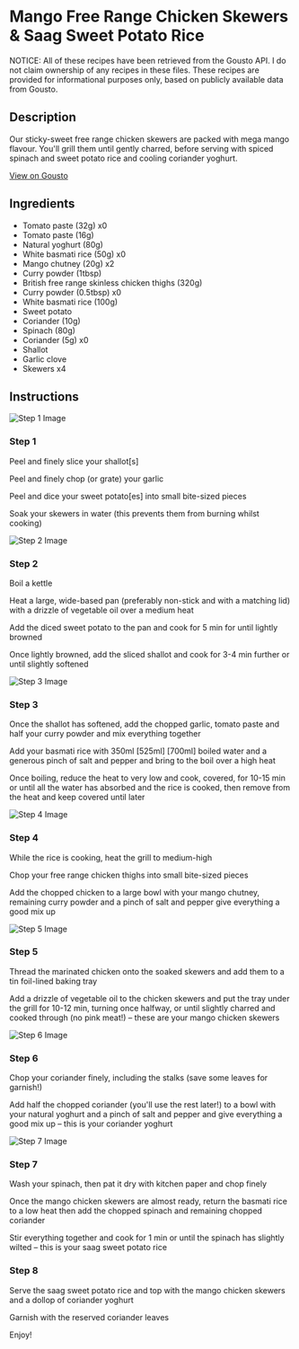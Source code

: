 # Mango Free Range Chicken Skewers & Saag Sweet Potato Rice

NOTICE: All of these recipes have been retrieved from the Gousto API. I do not claim ownership of any recipes in these files. These recipes are provided for informational purposes only, based on publicly available data from Gousto.

## Description

Our sticky-sweet free range chicken skewers are packed with mega mango flavour. You'll grill them until gently charred, before serving with spiced spinach and sweet potato rice and cooling coriander yoghurt. 

[View on Gousto](https://www.gousto.co.uk/recipes/cookbook/mango-free-range-chicken-skewers-saag-sweet-potato-rice)

## Ingredients

- Tomato paste (32g) x0
- Tomato paste (16g)
- Natural yoghurt (80g)
- White basmati rice (50g) x0
- Mango chutney (20g) x2
- Curry powder (1tbsp)
- British free range skinless chicken thighs (320g)
- Curry powder (0.5tbsp) x0
- White basmati rice (100g)
- Sweet potato
- Coriander (10g)
- Spinach (80g)
- Coriander (5g) x0
- Shallot
- Garlic clove
- Skewers x4

## Instructions

![Step 1 Image](https://production-media.gousto.co.uk/cms/recipe-step-image/step-1-1720446773476-x200.jpg)

### Step 1

Peel and finely slice your shallot[s]

Peel and finely chop (or grate) your garlic

Peel and dice your sweet potato[es] into small bite-sized pieces

Soak your skewers in water (this prevents them from burning whilst cooking)

![Step 2 Image](https://production-media.gousto.co.uk/cms/recipe-step-image/step-2-1720446776927-x200.jpg)

### Step 2

Boil a kettle

Heat a large, wide-based pan (preferably non-stick and with a matching lid) with a drizzle of vegetable oil over a medium heat

Add the diced sweet potato to the pan and cook for 5 min for until lightly browned

Once lightly browned, add the sliced shallot and cook for 3-4 min further or until slightly softened

![Step 3 Image](https://production-media.gousto.co.uk/cms/recipe-step-image/step-3-1720446780305-x200.jpg)

### Step 3

Once the shallot has softened, add the chopped garlic, tomato paste and half your curry powder and mix everything together

Add your basmati rice with 350ml <span class="text-purple">[525ml]</span> <span class="text-danger">[700ml]</span> boiled water and a generous pinch of salt and pepper and bring to the boil over a high heat

Once boiling, reduce the heat to very low and cook, covered, for 10-15 min or until all the water has absorbed and the rice is cooked, then remove from the heat and keep covered until later

![Step 4 Image](https://production-media.gousto.co.uk/cms/recipe-step-image/step-4-1720446790034-x200.jpg)

### Step 4

While the rice is cooking, heat the grill to medium-high

Chop your free range chicken thighs into small bite-sized pieces

Add the chopped chicken to a large bowl with your mango chutney, remaining curry powder and a pinch of salt and pepper give everything a good mix up

![Step 5 Image](https://production-media.gousto.co.uk/cms/recipe-step-image/step-5-1720446793920-x200.jpg)

### Step 5

Thread the marinated chicken onto the soaked skewers and add them to a tin foil-lined baking tray

Add a drizzle of vegetable oil to the chicken skewers and put the tray under the grill for 10-12 min, turning once halfway, or until slightly charred and cooked through (no pink meat!) – these are your mango chicken skewers

![Step 6 Image](https://production-media.gousto.co.uk/cms/recipe-step-image/step-6-1720446800034-x200.jpg)

### Step 6

Chop your coriander finely, including the stalks (save some leaves for garnish!)

Add half the chopped coriander (you'll use the rest later!) to a bowl with your natural yoghurt and a pinch of salt and pepper and give everything a good mix up – this is your coriander yoghurt

![Step 7 Image](https://production-media.gousto.co.uk/cms/recipe-step-image/step-7-1720446803389-x200.jpg)

### Step 7

Wash your spinach, then pat it dry with kitchen paper and chop finely

Once the mango chicken skewers are almost ready, return the basmati rice to a low heat then add the chopped spinach and remaining chopped coriander

Stir everything together and cook for 1 min or until the spinach has slightly wilted – this is your saag sweet potato rice

### Step 8

Serve the saag sweet potato rice and top with the mango chicken skewers and a dollop of coriander yoghurt

Garnish with the reserved coriander leaves

Enjoy!


